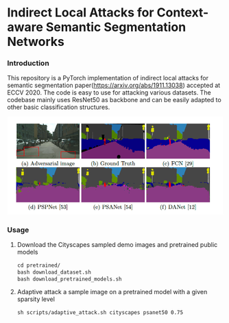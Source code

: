 # Indirect Local Attacks for Context-aware Semantic Segmentation Networks 

### Introduction

This repository is a PyTorch implementation of indirect local attacks for semantic segmentation paper(https://arxiv.org/abs/1911.13038)  accepted at ECCV 2020. The code is easy to use for attacking various datasets. The codebase mainly uses ResNet50 as backbone and can be easily adapted to other basic classification structures. 

<img src="./teaser.png" width="900"/>

### Usage

1. Download the Cityscapes sampled  demo images and pretrained public models

     ```
     cd pretrained/
     bash download_dataset.sh
     bash download_pretrained_models.sh
     ```
     
2. Adaptive attack a sample image on a pretrained model with  a given sparsity level 

     ```shell
     sh scripts/adaptive_attack.sh cityscapes psanet50 0.75
     ```

